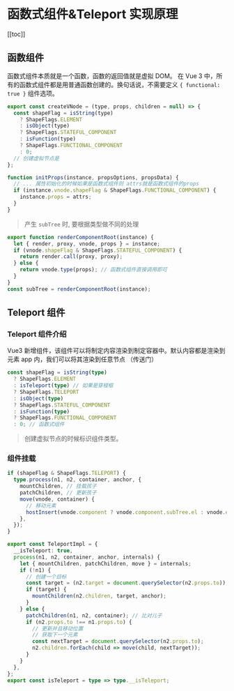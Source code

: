 # 函数式组件&Teleport 实现原理

[[toc]]

## 函数组件

函数式组件本质就是一个函数，函数的返回值就是虚拟 DOM。 在 Vue 3 中，所有的函数式组件都是用普通函数创建的。换句话说，不需要定义 `{ functional: true }` 组件选项。

```js
export const createVNode = (type, props, children = null) => {
  const shapeFlag = isString(type)
    ? ShapeFlags.ELEMENT
    : isObject(type)
    ? ShapeFlags.STATEFUL_COMPONENT
    : isFunction(type)
    ? ShapeFlags.FUNCTIONAL_COMPONENT
    : 0;
  // 创建虚拟节点是
};
```

```js
function initProps(instance, propsOptions, propsData) {
  // ... 属性初始化的时候如果是函数式组件则 attrs就是函数式组件的props
  if (instance.vnode.shapeFlag & ShapeFlags.FUNCTIONAL_COMPONENT) {
    instance.props = attrs;
  }
}
```

> 产生 `subTree` 时, 要根据类型做不同的处理

```js
export function renderComponentRoot(instance) {
  let { render, proxy, vnode, props } = instance;
  if (vnode.shapeFlag & ShapeFlags.STATEFUL_COMPONENT) {
    return render.call(proxy, proxy);
  } else {
    return vnode.type(props); // 函数式组件直接调用即可
  }
}
const subTree = renderComponentRoot(instance);
```

## Teleport 组件

### Teleport 组件介绍

Vue3 新增组件，该组件可以将制定内容渲染到制定容器中。默认内容都是渲染到元素 app 内，我们可以将其渲染到任意节点 （传送门）

```ts
const shapeFlag = isString(type)
  ? ShapeFlags.ELEMENT
  : isTeleport(type) // 如果是穿梭框
  ? ShapeFlags.TELEPORT
  : isObject(type)
  ? ShapeFlags.STATEFUL_COMPONENT
  : isFunction(type)
  ? ShapeFlags.FUNCTIONAL_COMPONENT
  : 0; // 函数式组件
```

> 创建虚拟节点的时候标识组件类型。

### 组件挂载

```ts
if (shapeFlag & ShapeFlags.TELEPORT) {
  type.process(n1, n2, container, anchor, {
    mountChildren, // 挂载孩子
    patchChildren, // 更新孩子
    move(vnode, container) {
      // 移动元素
      hostInsert(vnode.component ? vnode.component.subTree.el : vnode.el, container);
    },
  });
}
```

```ts
export const TeleportImpl = {
  __isTeleport: true,
  process(n1, n2, container, anchor, internals) {
    let { mountChildren, patchChildren, move } = internals;
    if (!n1) {
      // 创建一个目标
      const target = (n2.target = document.querySelector(n2.props.to));
      if (target) {
        mountChildren(n2.children, target, anchor);
      }
    } else {
      patchChildren(n1, n2, container); // 比对儿子
      if (n2.props.to !== n1.props.to) {
        // 更新并且移动位置
        // 获取下一个元素
        const nextTarget = document.querySelector(n2.props.to);
        n2.children.forEach(child => move(child, nextTarget));
      }
    }
  },
};
export const isTeleport = type => type.__isTeleport;
```
